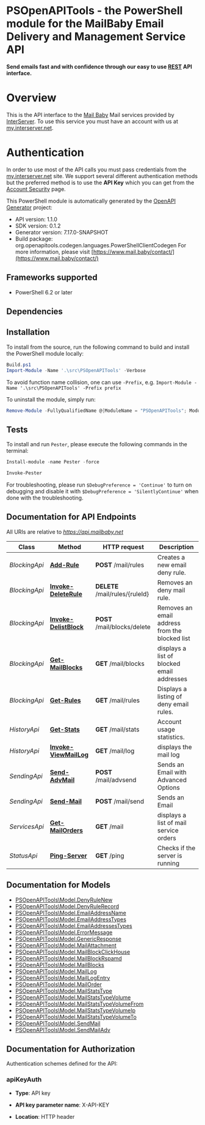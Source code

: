 # PSOpenAPITools - the PowerShell module for the MailBaby Email Delivery and Management Service API

**Send emails fast and with confidence through our easy to use [REST](https://en.wikipedia.org/wiki/Representational_state_transfer) API interface.**
# Overview
This is the API interface to the [Mail Baby](https//mail.baby/) Mail services provided by [InterServer](https://www.interserver.net). To use this service you must have an account with us at [my.interserver.net](https://my.interserver.net).
# Authentication
In order to use most of the API calls you must pass credentials from the [my.interserver.net](https://my.interserver.net/) site.
We support several different authentication methods but the preferred method is to use the **API Key** which you can get from the [Account Security](https://my.interserver.net/account_security) page.


This PowerShell module is automatically generated by the [OpenAPI Generator](https://openapi-generator.tech) project:

- API version: 1.1.0
- SDK version: 0.1.2
- Generator version: 7.17.0-SNAPSHOT
- Build package: org.openapitools.codegen.languages.PowerShellClientCodegen
    For more information, please visit [https://www.mail.baby/contact/](https://www.mail.baby/contact/)

<a id="frameworks-supported"></a>
## Frameworks supported
- PowerShell 6.2 or later

<a id="dependencies"></a>
## Dependencies

<a id="installation"></a>
## Installation


To install from the source, run the following command to build and install the PowerShell module locally:
```powershell
Build.ps1
Import-Module -Name '.\src\PSOpenAPITools' -Verbose
```

To avoid function name collision, one can use `-Prefix`, e.g. `Import-Module -Name '.\src\PSOpenAPITools' -Prefix prefix`

To uninstall the module, simply run:
```powershell
Remove-Module -FullyQualifiedName @{ModuleName = "PSOpenAPITools"; ModuleVersion = "0.1.2"}
```

<a id="tests"></a>
## Tests

To install and run `Pester`, please execute the following commands in the terminal:

```powershell
Install-module -name Pester -force

Invoke-Pester
```

For troubleshooting, please run `$DebugPreference = 'Continue'` to turn on debugging and disable it with `$DebugPreference = 'SilentlyContinue'` when done with the troubleshooting.

## Documentation for API Endpoints

All URIs are relative to *https://api.mailbaby.net*

Class | Method | HTTP request | Description
------------ | ------------- | ------------- | -------------
*BlockingApi* | [**Add-Rule**](docs/BlockingApi.md#Add-Rule) | **POST** /mail/rules | Creates a new email deny rule.
*BlockingApi* | [**Invoke-DeleteRule**](docs/BlockingApi.md#Invoke-DeleteRule) | **DELETE** /mail/rules/{ruleId} | Removes an deny mail rule.
*BlockingApi* | [**Invoke-DelistBlock**](docs/BlockingApi.md#Invoke-DelistBlock) | **POST** /mail/blocks/delete | Removes an email address from the blocked list
*BlockingApi* | [**Get-MailBlocks**](docs/BlockingApi.md#Get-MailBlocks) | **GET** /mail/blocks | displays a list of blocked email addresses
*BlockingApi* | [**Get-Rules**](docs/BlockingApi.md#Get-Rules) | **GET** /mail/rules | Displays a listing of deny email rules.
*HistoryApi* | [**Get-Stats**](docs/HistoryApi.md#Get-Stats) | **GET** /mail/stats | Account usage statistics.
*HistoryApi* | [**Invoke-ViewMailLog**](docs/HistoryApi.md#Invoke-ViewMailLog) | **GET** /mail/log | displays the mail log
*SendingApi* | [**Send-AdvMail**](docs/SendingApi.md#Send-AdvMail) | **POST** /mail/advsend | Sends an Email with Advanced Options
*SendingApi* | [**Send-Mail**](docs/SendingApi.md#Send-Mail) | **POST** /mail/send | Sends an Email
*ServicesApi* | [**Get-MailOrders**](docs/ServicesApi.md#Get-MailOrders) | **GET** /mail | displays a list of mail service orders
*StatusApi* | [**Ping-Server**](docs/StatusApi.md#Ping-Server) | **GET** /ping | Checks if the server is running


## Documentation for Models

 - [PSOpenAPITools\Model.DenyRuleNew](docs/DenyRuleNew.md)
 - [PSOpenAPITools\Model.DenyRuleRecord](docs/DenyRuleRecord.md)
 - [PSOpenAPITools\Model.EmailAddressName](docs/EmailAddressName.md)
 - [PSOpenAPITools\Model.EmailAddressTypes](docs/EmailAddressTypes.md)
 - [PSOpenAPITools\Model.EmailAddressesTypes](docs/EmailAddressesTypes.md)
 - [PSOpenAPITools\Model.ErrorMessage](docs/ErrorMessage.md)
 - [PSOpenAPITools\Model.GenericResponse](docs/GenericResponse.md)
 - [PSOpenAPITools\Model.MailAttachment](docs/MailAttachment.md)
 - [PSOpenAPITools\Model.MailBlockClickHouse](docs/MailBlockClickHouse.md)
 - [PSOpenAPITools\Model.MailBlockRspamd](docs/MailBlockRspamd.md)
 - [PSOpenAPITools\Model.MailBlocks](docs/MailBlocks.md)
 - [PSOpenAPITools\Model.MailLog](docs/MailLog.md)
 - [PSOpenAPITools\Model.MailLogEntry](docs/MailLogEntry.md)
 - [PSOpenAPITools\Model.MailOrder](docs/MailOrder.md)
 - [PSOpenAPITools\Model.MailStatsType](docs/MailStatsType.md)
 - [PSOpenAPITools\Model.MailStatsTypeVolume](docs/MailStatsTypeVolume.md)
 - [PSOpenAPITools\Model.MailStatsTypeVolumeFrom](docs/MailStatsTypeVolumeFrom.md)
 - [PSOpenAPITools\Model.MailStatsTypeVolumeIp](docs/MailStatsTypeVolumeIp.md)
 - [PSOpenAPITools\Model.MailStatsTypeVolumeTo](docs/MailStatsTypeVolumeTo.md)
 - [PSOpenAPITools\Model.SendMail](docs/SendMail.md)
 - [PSOpenAPITools\Model.SendMailAdv](docs/SendMailAdv.md)


<a id="documentation-for-authorization"></a>
## Documentation for Authorization


Authentication schemes defined for the API:
<a id="apiKeyAuth"></a>
### apiKeyAuth

- **Type**: API key

- **API key parameter name**: X-API-KEY
- **Location**: HTTP header

